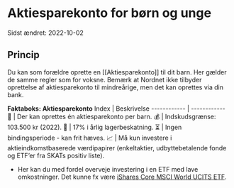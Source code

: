 # Aktiesparekonto for børn og unge
Sidst ændret: 2022-10-02

## Princip
Du kan som forældre oprette en [[Aktiesparekonto]] til dit barn. Her gælder de samme regler som for voksne. Bemærk at Nordnet ikke tilbyder oprettelse af aktiesparekonto til mindreårige, men det kan oprettes via din bank.

**Faktaboks: Aktiesparekonto**
Index | Beskrivelse
------------ | ------------
**👶** | Der kan oprettes én aktiesparekonto per barn.
💰 | Indskudsgrænse: 103.500 kr (2022).
💸 | 17% i årlig lagerbeskatning.
⏳ | Ingen bindingsperiode - kan frit hæves.
📈 | Må kun investere i aktieindkomstbaserede værdipapirer (enkeltaktier, udbyttebetalende fonde og ETF’er fra SKATs positiv liste).
- Her kan du med fordel overveje investering i en ETF med lave omkostninger. Det kunne fx være [iShares Core MSCI World UCITS ETF](https://www.nordnet.dk/markedet/etf-lister/16309430-i-shares-core-msci).